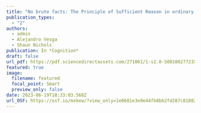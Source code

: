 ```yaml
---
title: "No brute facts: The Principle of Sufficient Reason in ordinary thought"
publication_types:
  - "2"
authors:
  - admin
  - Alejandro Vesga
  - Shaun Nichols
publication: In *Cognition*
draft: false
url_pdf: https://pdf.sciencedirectassets.com/271061/1-s2.0-S0010027723X00067/1-s2.0-S0010027723001130/main.pdf?X-Amz-Security-Token=IQoJb3JpZ2luX2VjEDoaCXVzLWVhc3QtMSJHMEUCIGTAOEp7AO%2FuPOBOMBeEQ%2F6TxoP1d4Qp1OrS9RDq%2FKReAiEAidVogc%2FcNJoGMrxGoL0dQO7CuCKeXkuq2NozhbohGc4quwUIk%2F%2F%2F%2F%2F%2F%2F%2F%2F%2F%2FARAFGgwwNTkwMDM1NDY4NjUiDDsdEHjlnTB%2BfInkmSqPBTn5%2FwWYoybDWG3RzVIGqqhNOnK3pas9ebECeoRd98OhJ22NiHMosLAwwQ6UrRhbjSs5Q1sBkjFFA32e44hjqcXKulrN8F3WpPWiaGGFFI6BPvzb0dURSEfpDhx5gMkHl%2Fy6zYpst92w3MM%2BpUPraltIIfcUr7axMeaj37JownFJSqq9sQh8H%2BnO45PwjRfvvfZ4o%2BM%2FORnwdWJ97XOkVMqpE0VFaCoSYzFdFjGFYlcR%2FQPaToCvd5QA06ipLTiXoVGDCiniJTn0mNpC2U0l0RkIimjVOGISYBiy3gX7FR35az7frFWLkrpgJDa%2FdMO%2F26RsfQEApOw5FMQEtHA%2FeofDFIqoMOVQzmBy2sNnbwM4Ae8rNe7i7UgJQMQwZ1ov04zjGUKeKR80jRbvFCpz%2BHU2TDopUffJEqX3ufP3apE3A%2BpkR5Uay7H88KSrJlxQgJAjptlKSjQ6A3Mani4%2BX4J5oWB641g877BmsXJpr2uNrPrSy%2Bz5EUNy3ICUjJoe9jPROckrO3%2Fm%2BVsT%2Bcas4CzchYle9B5zcLgnk1jvem4xps1f2PnzVB0PKe0hfovVzvMDEjzA%2BvPL6qP8hx3%2BPs3XOKNztsdVqa4SWkaEMuH%2BeTAbiASXcrJjXQFkaYR6LpsK6uQT6rYqpPJgwQxtIxYtyK5zRk5T1MxIvyUEQSEKh8yf2%2FFHG3f%2FWc6mO5STaakzo0qM3wwwQbFqlAEyPvqw0iPzQNTCjLQB18V%2F%2BbAlUQOY0cR2a5aNKOnbymU1Wcys85ZLT9lDazz8Arwk2N744BqDJeYFzPPvgLPnThPe%2FsqDFSxjGcu8J0gRir4Wp0bMdjefwcyNHxuTKvLxlUzMROnnQf676PY0aTcgybowoaHCpAY6sQG3hiAYoppQrmafuNGW0SSIoBsm1gkBi0dW6g4Z9m8RdFUjN8mS5tyN5n4Buh9%2Bc2BLMRUAM9KJnfqaR2EzXkFE7BqcQvlrFi2OIzUs6za05Nj%2FzUHds%2FcB92gqgT3Bv%2BWtpb6Z17MdJ6cBbKD3et63yuh6N4ing85Yv3E9%2FH2yj01CjQCUEPH%2B133C1MJVnrhx%2B59NZrJiP8azBUTOoARTLztuu%2FRN0RYv3rv%2FLxK%2FjXc%3D&X-Amz-Algorithm=AWS4-HMAC-SHA256&X-Amz-Date=20230619T183857Z&X-Amz-SignedHeaders=host&X-Amz-Expires=300&X-Amz-Credential=ASIAQ3PHCVTYSNFWHBNZ%2F20230619%2Fus-east-1%2Fs3%2Faws4_request&X-Amz-Signature=72c715b9a086740730967198345865ccd4ec9f84f5aeaf07561ee09c9972b922&hash=0990a60b27342d9eeefe26df066e282f9400ece5ec738597c82e5247e56a1c07&host=68042c943591013ac2b2430a89b270f6af2c76d8dfd086a07176afe7c76c2c61&pii=S0010027723001130&tid=spdf-e3eb74c0-2651-4bac-9d1e-a321f73a6213&sid=4f6b58a04167714c995b3dc501e5726e3455gxrqb&type=client&tsoh=d3d3LnNjaWVuY2VkaXJlY3QuY29t&ua=1d0450025a02015b51560a&rr=7d9de458ed8575bf&cc=gb
featured: true
image:
  filename: featured
  focal_point: Smart
  preview_only: false
date: 2023-06-19T18:33:03.568Z
url_OSF: https://osf.io/mxkew/?view_only=1e0681e3e9e44fb8bb2fd287c8188223
---
```

